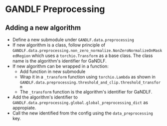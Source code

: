 # GANDLF Preprocessing

## Adding a new algorithm

- Define a new submodule under `GANDLF.data.preprocessing`
- If new algorithm is a class, follow principle of `GANDLF.data.preprocessing.non_zero_normalize.NonZeroNormalizeOnMaskedRegion` which uses a `torchio.Transform` as a base class. The class name is the algorithm's identifier for GaNDLF.
- If new algorithm can be wrapped in a function:
    - Add function in new submodule 
    - Wrap it in a `_transform` function using `torchio.Lambda` as shown in `GANDLF.data.preprocessing.threshold_and_clip.threshold_transform`
    - The `_transform` function is the algorithm's identifier for GaNDLF.
- Add the algorithm's identifier to `GANDLF.data.preprocessing.global.global_preprocessing_dict` as appropiate.
- Call the new identified from the config using the `data_preprocessing` key.